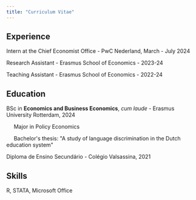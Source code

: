 ```yaml
---
title: "Curriculum Vitae"
---
```

## Experience
Intern at the Chief Economist Office - PwC Nederland, March - July 2024

Research Assistant - Erasmus School of Economics -  2023-24

Teaching Assistant - Erasmus School of Economics - 2022-24




## Education

BSc in **Economics and Business Economics**, *cum laude*  - Erasmus University Rotterdam, 2024

&nbsp;&nbsp;&nbsp;&nbsp; Major in Policy Economics

&nbsp;&nbsp;&nbsp;&nbsp; Bachelor's thesis: "A study of language discrimination in the Dutch education system"

Diploma de Ensino Secundário - Colégio Valsassina, 2021


## Skills

R, STATA, Microsoft Office
